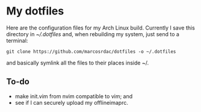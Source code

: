 # My dotfiles

Here are the configuration files for my Arch Linux build. Currently I save this directory in *~/.dotfiles* and, when rebuilding my system, just send to a terminal:

```shell
git clone https://github.com/marcosrdac/dotfiles -o ~/.dotfiles
```

and basically symlink all the files to their places inside ~/.


## To-do

  * make init.vim from nvim compatible to vim; and
  * see if I can securely upload my offlineimaprc.


